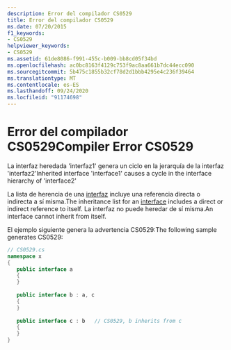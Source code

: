 ```yaml
---
description: Error del compilador CS0529
title: Error del compilador CS0529
ms.date: 07/20/2015
f1_keywords:
- CS0529
helpviewer_keywords:
- CS0529
ms.assetid: 61de8086-f991-455c-b009-bb8cd05f34bd
ms.openlocfilehash: ac0bc8163f4129c753f9ac8aa661b7dc44ecc090
ms.sourcegitcommit: 5b475c1855b32cf78d2d1bbb4295e4c236f39464
ms.translationtype: MT
ms.contentlocale: es-ES
ms.lasthandoff: 09/24/2020
ms.locfileid: "91174698"
---
```

# <a name="compiler-error-cs0529"></a><span data-ttu-id="0425a-103">Error del compilador CS0529</span><span class="sxs-lookup"><span data-stu-id="0425a-103">Compiler Error CS0529</span></span>

<span data-ttu-id="0425a-104">La interfaz heredada 'interfaz1' genera un ciclo en la jerarquía de la interfaz 'interfaz2'</span><span class="sxs-lookup"><span data-stu-id="0425a-104">Inherited interface 'interface1' causes a cycle in the interface hierarchy of 'interface2'</span></span>  
  
 <span data-ttu-id="0425a-105">La lista de herencia de una [interfaz](../language-reference/keywords/interface.md) incluye una referencia directa o indirecta a sí misma.</span><span class="sxs-lookup"><span data-stu-id="0425a-105">The inheritance list for an [interface](../language-reference/keywords/interface.md) includes a direct or indirect reference to itself.</span></span> <span data-ttu-id="0425a-106">La interfaz no puede heredar de sí misma.</span><span class="sxs-lookup"><span data-stu-id="0425a-106">An interface cannot inherit from itself.</span></span>  
  
 <span data-ttu-id="0425a-107">El ejemplo siguiente genera la advertencia CS0529:</span><span class="sxs-lookup"><span data-stu-id="0425a-107">The following sample generates CS0529:</span></span>  
  
```csharp  
// CS0529.cs  
namespace x  
{  
   public interface a  
   {  
   }  
  
   public interface b : a, c  
   {  
   }  
  
   public interface c : b   // CS0529, b inherits from c  
   {  
   }  
}  
```
